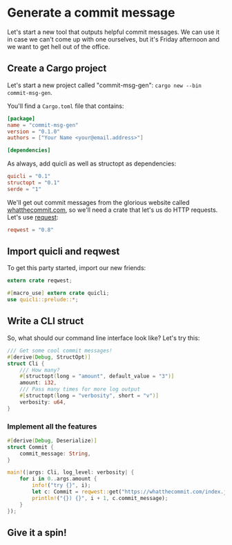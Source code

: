 # Generate a commit message

Let's start a new tool that outputs helpful commit messages.
We can use it in case we can't come up with one ourselves,
but it's Friday afternoon and we want to get hell out of the office.

## Create a Cargo project

Let's start a new project called "commit-msg-gen":
`cargo new --bin commit-msg-gen`.

You'll find a `Cargo.toml` file that contains:

```toml,file=Cargo.toml
[package]
name = "commit-msg-gen"
version = "0.1.0"
authors = ["Your Name <your@email.address>"]

[dependencies]
```

As always,
add quicli as well as structopt as dependencies:

```toml,file=Cargo.toml
quicli = "0.1"
structopt = "0.1"
serde = "1"
```

We'll get out commit messages from the glorious website
called [whatthecommit.com],
so we'll need a crate that let's us do HTTP requests.
Let's use [request]:

[whatthecommit.com]: https://whatthecommit.com/
[request]: https://docs.rs/reqwest

```toml,file=Cargo.toml
reqwest = "0.8"
```

## Import quicli and reqwest

To get this party started,
import our new friends:

```rust,file=src/main.rs
extern crate reqwest;

#[macro_use] extern crate quicli;
use quicli::prelude::*;
```

## Write a CLI struct

So, what should our command line interface look like?
Let's try this:

```rust,file=src/main.rs
/// Get some cool commit messages!
#[derive(Debug, StructOpt)]
struct Cli {
    /// How many?
    #[structopt(long = "amount", default_value = "3")]
    amount: i32,
    /// Pass many times for more log output
    #[structopt(long = "verbosity", short = "v")]
    verbosity: u64,
}
```

### Implement all the features

<!-- TODO: Serde -->
<!-- TODO: What the commit structure -->

```rust,file=src/main.rs
#[derive(Debug, Deserialize)]
struct Commit {
    commit_message: String,
}
```


```rust,file=src/main.rs
main!(|args: Cli, log_level: verbosity| {
    for i in 0..args.amount {
        info!("try {}", i);
        let c: Commit = reqwest::get("https://whatthecommit.com/index.json")?.json()?;
        println!("{}) {}", i + 1, c.commit_message);
    }
});
```

<!-- TODO: logging-->

## Give it a spin!

<!-- TODO -->
